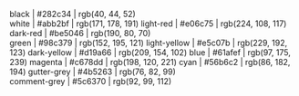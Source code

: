 black        | #282c34 | rgb(40, 44, 52)   
white        | #abb2bf | rgb(171, 178, 191)
light-red    | #e06c75 | rgb(224, 108, 117)
dark-red     | #be5046 | rgb(190, 80, 70)  
green        | #98c379 | rgb(152, 195, 121)
light-yellow | #e5c07b | rgb(229, 192, 123)
dark-yellow  | #d19a66 | rgb(209, 154, 102)
blue         | #61afef | rgb(97, 175, 239) 
magenta      | #c678dd | rgb(198, 120, 221)
cyan         | #56b6c2 | rgb(86, 182, 194) 
gutter-grey  | #4b5263 | rgb(76, 82, 99)   
comment-grey | #5c6370 | rgb(92, 99, 112)  
